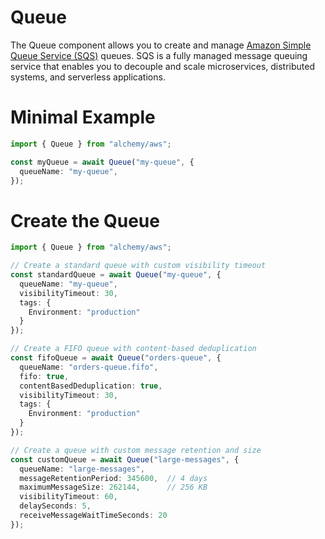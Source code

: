 # Queue

The Queue component allows you to create and manage [Amazon Simple Queue Service (SQS)](https://aws.amazon.com/sqs/) queues. SQS is a fully managed message queuing service that enables you to decouple and scale microservices, distributed systems, and serverless applications.

# Minimal Example

```ts
import { Queue } from "alchemy/aws";

const myQueue = await Queue("my-queue", {
  queueName: "my-queue",
});
```

# Create the Queue

```ts
import { Queue } from "alchemy/aws";

// Create a standard queue with custom visibility timeout
const standardQueue = await Queue("my-queue", {
  queueName: "my-queue",
  visibilityTimeout: 30,
  tags: {
    Environment: "production"
  }
});

// Create a FIFO queue with content-based deduplication
const fifoQueue = await Queue("orders-queue", {
  queueName: "orders-queue.fifo",
  fifo: true,
  contentBasedDeduplication: true,
  visibilityTimeout: 30,
  tags: {
    Environment: "production"
  }
});

// Create a queue with custom message retention and size
const customQueue = await Queue("large-messages", {
  queueName: "large-messages",
  messageRetentionPeriod: 345600,  // 4 days
  maximumMessageSize: 262144,      // 256 KB
  visibilityTimeout: 60,
  delaySeconds: 5,
  receiveMessageWaitTimeSeconds: 20
});
```